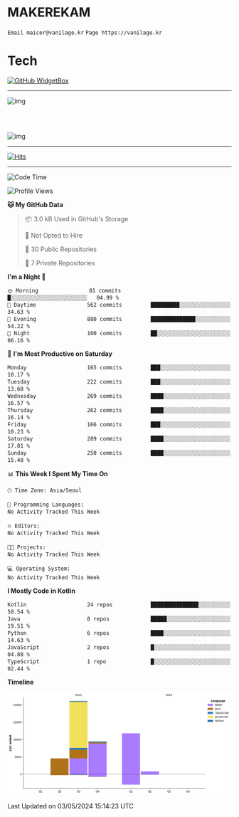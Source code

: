 # MAKEREKAM

`Email maicer@vanilage.kr`
`Page https://vanilage.kr`

# Tech

[![GitHub WidgetBox](https://github-widgetbox.vercel.app/api/skills?languages=python,js,ts,c,cpp,cs,java,kotlin,bash,md,html,css,xml,yaml,swift,powershell,json,R,SQL,php&tools=git,npm,gradle,nodejs,vercel,nginx&includeNames=true&theme=darkmode)](https://github.com/Jurredr/github-widgetbox)

---

![img](https://github-readme-stats.vercel.app/api/top-langs/?username=MAKEREKAM&layout=compact&theme=gruvbox)

<br>
<br>

![img](https://github-readme-stats.vercel.app/api/?username=MAKEREKAM&layout=compact&theme=gruvbox)

---

[![Hits](https://hits.seeyoufarm.com/api/count/incr/badge.svg?url=https%3A%2F%2Fgithub.com%2FMAKEREKAM&count_bg=%234A49D1&title_bg=%23555555&icon=&icon_color=%23E7E7E7&title=방문&edge_flat=false)](https://hits.seeyoufarm.com)

---

<!--START_SECTION:waka-->
![Code Time](http://img.shields.io/badge/Code%20Time-240%20hrs%2010%20mins-blue)

![Profile Views](http://img.shields.io/badge/Profile%20Views-0-blue)

**🐱 My GitHub Data** 

> 📦 3.0 kB Used in GitHub's Storage 
 > 
> 🚫 Not Opted to Hire
 > 
> 📜 30 Public Repositories 
 > 
> 🔑 7 Private Repositories 
 > 
**I'm a Night 🦉** 

```text
🌞 Morning                81 commits          █░░░░░░░░░░░░░░░░░░░░░░░░   04.99 % 
🌆 Daytime                562 commits         █████████░░░░░░░░░░░░░░░░   34.63 % 
🌃 Evening                880 commits         ██████████████░░░░░░░░░░░   54.22 % 
🌙 Night                  100 commits         ██░░░░░░░░░░░░░░░░░░░░░░░   06.16 % 
```
📅 **I'm Most Productive on Saturday** 

```text
Monday                   165 commits         ███░░░░░░░░░░░░░░░░░░░░░░   10.17 % 
Tuesday                  222 commits         ███░░░░░░░░░░░░░░░░░░░░░░   13.68 % 
Wednesday                269 commits         ████░░░░░░░░░░░░░░░░░░░░░   16.57 % 
Thursday                 262 commits         ████░░░░░░░░░░░░░░░░░░░░░   16.14 % 
Friday                   166 commits         ███░░░░░░░░░░░░░░░░░░░░░░   10.23 % 
Saturday                 289 commits         ████░░░░░░░░░░░░░░░░░░░░░   17.81 % 
Sunday                   250 commits         ████░░░░░░░░░░░░░░░░░░░░░   15.40 % 
```


📊 **This Week I Spent My Time On** 

```text
🕑︎ Time Zone: Asia/Seoul

💬 Programming Languages: 
No Activity Tracked This Week

🔥 Editors: 
No Activity Tracked This Week

🐱‍💻 Projects: 
No Activity Tracked This Week

💻 Operating System: 
No Activity Tracked This Week
```

**I Mostly Code in Kotlin** 

```text
Kotlin                   24 repos            ███████████████░░░░░░░░░░   58.54 % 
Java                     8 repos             █████░░░░░░░░░░░░░░░░░░░░   19.51 % 
Python                   6 repos             ████░░░░░░░░░░░░░░░░░░░░░   14.63 % 
JavaScript               2 repos             █░░░░░░░░░░░░░░░░░░░░░░░░   04.88 % 
TypeScript               1 repo              █░░░░░░░░░░░░░░░░░░░░░░░░   02.44 % 
```



**Timeline**

![Lines of Code chart](https://raw.githubusercontent.com/MAKEREKAM/MAKEREKAM/main/assets/bar_graph.png)


 Last Updated on 03/05/2024 15:14:23 UTC
<!--END_SECTION:waka-->
